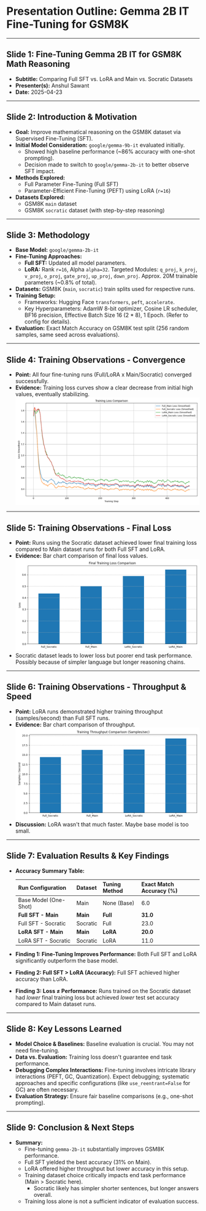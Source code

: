 # Presentation Outline: Gemma 2B IT Fine-Tuning for GSM8K

---

## Slide 1: Fine-Tuning Gemma 2B IT for GSM8K Math Reasoning

* **Subtitle:** Comparing Full SFT vs. LoRA and Main vs. Socratic Datasets
* **Presenter(s):** Anshul Sawant
* **Date:** 2025-04-23

---

## Slide 2: Introduction & Motivation

* **Goal:** Improve mathematical reasoning on the GSM8K dataset via Supervised Fine-Tuning (SFT).
* **Initial Model Consideration:** `google/gemma-9b-it` evaluated initially.
    * Showed high baseline performance (~86% accuracy with one-shot prompting).
    * Decision made to switch to `google/gemma-2b-it` to better observe SFT impact.
* **Methods Explored:**
    * Full Parameter Fine-Tuning (Full SFT)
    * Parameter-Efficient Fine-Tuning (PEFT) using LoRA (`r=16`)
* **Datasets Explored:**
    * GSM8K `main` dataset
    * GSM8K `socratic` dataset (with step-by-step reasoning)

---

## Slide 3: Methodology

* **Base Model:** `google/gemma-2b-it`
* **Fine-Tuning Approaches:**
    * **Full SFT:** Updated all model parameters.
    * **LoRA:** Rank `r=16`, Alpha `alpha=32`. Targeted Modules: `q_proj`, `k_proj`, `v_proj`, `o_proj`, `gate_proj`, `up_proj`, `down_proj`. Approx. 20M trainable parameters (~0.8% of total).
* **Datasets:** GSM8K (`main`, `socratic`) train splits used for respective runs.
* **Training Setup:**
    * Frameworks: Hugging Face `transformers`, `peft`, `accelerate`.
    * Key Hyperparameters: AdamW 8-bit optimizer, Cosine LR scheduler, BF16 precision, Effective Batch Size 16 (2 * 8), 1 Epoch. (Refer to config for details).
* **Evaluation:** Exact Match Accuracy on GSM8K test split (256 random samples, same seed across evaluations).

---

## Slide 4: Training Observations - Convergence

* **Point:** All four fine-tuning runs (Full/LoRA x Main/Socratic) converged successfully.
* **Evidence:** Training loss curves show a clear decrease from initial high values, eventually stabilizing.
  ![](training_loss_comparison.png)

---

## Slide 5: Training Observations - Final Loss

* **Point:** Runs using the Socratic dataset achieved lower final training loss compared to Main dataset runs for both Full SFT and LoRA.
* **Evidence:** Bar chart comparison of final loss values.
   ![](final_loss_comparison.png)
* Socratic dataset leads to lower loss but poorer end task performance. Possibly because of simpler language but longer reasoning chains.

---

## Slide 6: Training Observations - Throughput & Speed

* **Point:** LoRA runs demonstrated higher training throughput (samples/second) than Full SFT runs.
* **Evidence:** Bar chart comparison of throughput.
    ![](throughput_samples_comparison.png)
* **Discussion:** LoRA wasn't that much faster. Maybe base model is too small.

---

## Slide 7: Evaluation Results & Key Findings

* **Accuracy Summary Table:**

    | Run Configuration       | Dataset  | Tuning Method | Exact Match Accuracy (%) |
    | :---------------------- | :------- | :------------ | :----------------------- |
    | Base Model (One-Shot) | Main     | None (Base)   | 6.0                      |
    | **Full SFT - Main** | **Main** | **Full** | **31.0** |
    | Full SFT - Socratic   | Socratic | Full          | 23.0                     |
    | **LoRA SFT - Main** | **Main** | **LoRA** | **20.0** |
    | LoRA SFT - Socratic   | Socratic | LoRA          | 11.0                     |

* **Finding 1: Fine-Tuning Improves Performance:** Both Full SFT and LoRA significantly outperform the base model.
* **Finding 2: Full SFT > LoRA (Accuracy):** Full SFT achieved higher accuracy than LoRA.
* **Finding 3: Loss ≠ Performance:** Runs trained on the Socratic dataset had *lower* final training loss but achieved *lower* test set accuracy compared to Main dataset runs.

---

## Slide 8: Key Lessons Learned

* **Model Choice & Baselines:** Baseline evaluation is crucial. You may not need fine-tuning.
* **Data vs. Evaluation:** Training loss doesn't guarantee end task performance.
* **Debugging Complex Interactions:** Fine-tuning involves intricate library interactions (PEFT, GC, Quantization). Expect debugging; systematic approaches and specific configurations (like `use_reentrant=False` for GC) are often necessary.
* **Evaluation Strategy:** Ensure fair baseline comparisons (e.g., one-shot prompting).

---

## Slide 9: Conclusion & Next Steps

* **Summary:**
    * Fine-tuning `gemma-2b-it` substantially improves GSM8K performance.
    * Full SFT yielded the best accuracy (31% on Main).
    * LoRA offered higher throughput but lower accuracy in this setup.
    * Training dataset choice critically impacts end task performance (Main > Socratic here).
	  * Socratic likely has simpler shorter sentences, but longer answers overall.
    * Training loss alone is not a sufficient indicator of evaluation success.
